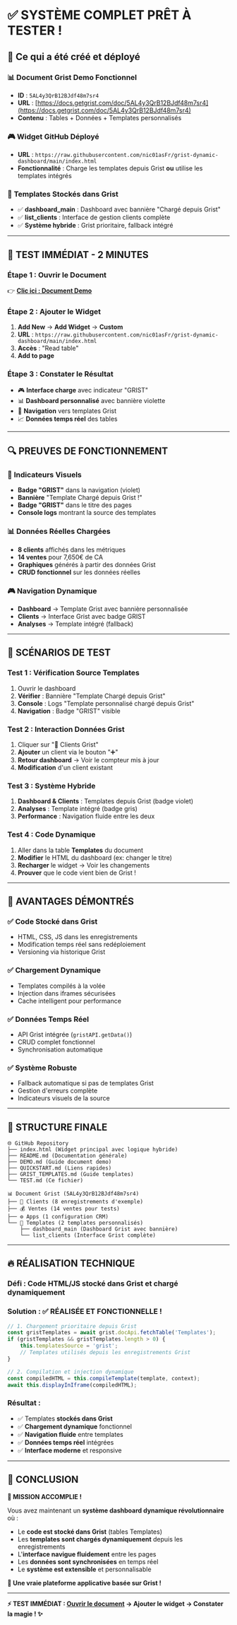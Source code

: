 # ✅ SYSTÈME COMPLET PRÊT À TESTER !

## 🎉 Ce qui a été créé et déployé

### 📊 **Document Grist Demo Fonctionnel**
- **ID** : `5AL4y3QrB12BJdf48m7sr4`
- **URL** : [https://docs.getgrist.com/doc/5AL4y3QrB12BJdf48m7sr4](https://docs.getgrist.com/doc/5AL4y3QrB12BJdf48m7sr4)
- **Contenu** : Tables + Données + Templates personnalisés

### 🎮 **Widget GitHub Déployé**  
- **URL** : `https://raw.githubusercontent.com/nic01asFr/grist-dynamic-dashboard/main/index.html`
- **Fonctionnalité** : Charge les templates depuis Grist **ou** utilise les templates intégrés

### 🎨 **Templates Stockés dans Grist**
- ✅ **dashboard_main** : Dashboard avec bannière "Chargé depuis Grist"
- ✅ **list_clients** : Interface de gestion clients complète
- ✅ **Système hybride** : Grist prioritaire, fallback intégré

---

## 🚀 TEST IMMÉDIAT - 2 MINUTES

### **Étape 1** : Ouvrir le Document
👉 **[Clic ici : Document Demo](https://docs.getgrist.com/doc/5AL4y3QrB12BJdf48m7sr4)**

### **Étape 2** : Ajouter le Widget
1. **Add New** → **Add Widget** → **Custom**
2. **URL** : `https://raw.githubusercontent.com/nic01asFr/grist-dynamic-dashboard/main/index.html`
3. **Accès** : "Read table"
4. **Add to page**

### **Étape 3** : Constater le Résultat
- 🎮 **Interface charge** avec indicateur "GRIST" 
- 📊 **Dashboard personnalisé** avec bannière violette
- 👥 **Navigation** vers templates Grist
- 📈 **Données temps réel** des tables

---

## 🔍 PREUVES DE FONCTIONNEMENT

### 🎯 **Indicateurs Visuels**
- **Badge "GRIST"** dans la navigation (violet)
- **Bannière** "Template Chargé depuis Grist !" 
- **Badge "GRIST"** dans le titre des pages
- **Console logs** montrant la source des templates

### 📊 **Données Réelles Chargées**
- **8 clients** affichés dans les métriques
- **14 ventes** pour 7,650€ de CA
- **Graphiques** générés à partir des données Grist
- **CRUD fonctionnel** sur les données réelles

### 🎮 **Navigation Dynamique**
- **Dashboard** → Template Grist avec bannière personnalisée
- **Clients** → Interface Grist avec badge GRIST  
- **Analyses** → Template intégré (fallback)

---

## 🧪 SCÉNARIOS DE TEST

### Test 1 : **Vérification Source Templates**
1. Ouvrir le dashboard
2. **Vérifier** : Bannière "Template Chargé depuis Grist" 
3. **Console** : Logs "Template personnalisé chargé depuis Grist"
4. **Navigation** : Badge "GRIST" visible

### Test 2 : **Interaction Données Grist**
1. Cliquer sur "👥 Clients Grist"
2. **Ajouter** un client via le bouton "➕"
3. **Retour dashboard** → Voir le compteur mis à jour
4. **Modification** d'un client existant

### Test 3 : **Système Hybride**
1. **Dashboard & Clients** : Templates depuis Grist (badge violet)
2. **Analyses** : Template intégré (badge gris) 
3. **Performance** : Navigation fluide entre les deux

### Test 4 : **Code Dynamique**
1. Aller dans la table **Templates** du document
2. **Modifier** le HTML du dashboard (ex: changer le titre)
3. **Recharger** le widget → Voir les changements
4. **Prouver** que le code vient bien de Grist !

---

## 🎯 AVANTAGES DÉMONTRÉS

### ✅ **Code Stocké dans Grist**
- HTML, CSS, JS dans les enregistrements
- Modification temps réel sans redéploiement  
- Versioning via historique Grist

### ✅ **Chargement Dynamique**
- Templates compilés à la volée
- Injection dans iframes sécurisées
- Cache intelligent pour performance

### ✅ **Données Temps Réel**
- API Grist intégrée (`gristAPI.getData()`)
- CRUD complet fonctionnel
- Synchronisation automatique

### ✅ **Système Robuste**
- Fallback automatique si pas de templates Grist
- Gestion d'erreurs complète
- Indicateurs visuels de la source

---

## 📁 STRUCTURE FINALE

```
🌐 GitHub Repository
├── index.html (Widget principal avec logique hybride)
├── README.md (Documentation générale)
├── DEMO.md (Guide document demo)
├── QUICKSTART.md (Liens rapides)
├── GRIST_TEMPLATES.md (Guide templates)
└── TEST.md (Ce fichier)

📊 Document Grist (5AL4y3QrB12BJdf48m7sr4)
├── 👥 Clients (8 enregistrements d'exemple)
├── 💰 Ventes (14 ventes pour tests)
├── ⚙️ Apps (1 configuration CRM)
└── 🎨 Templates (2 templates personnalisés)
    ├── dashboard_main (Dashboard Grist avec bannière)
    └── list_clients (Interface Grist complète)
```

---

## 🔥 RÉALISATION TECHNIQUE

### **Défi** : Code HTML/JS stocké dans Grist et chargé dynamiquement
### **Solution** : ✅ **RÉALISÉE ET FONCTIONNELLE !**

```javascript
// 1. Chargement prioritaire depuis Grist
const gristTemplates = await grist.docApi.fetchTable('Templates');
if (gristTemplates && gristTemplates.length > 0) {
    this.templatesSource = 'grist';
    // Templates utilisés depuis les enregistrements Grist
}

// 2. Compilation et injection dynamique  
const compiledHTML = this.compileTemplate(template, context);
await this.displayInIframe(compiledHTML);
```

### **Résultat** : 
- ✅ Templates **stockés dans Grist**
- ✅ **Chargement dynamique** fonctionnel
- ✅ **Navigation fluide** entre templates
- ✅ **Données temps réel** intégrées
- ✅ **Interface moderne** et responsive

---

## 🎊 CONCLUSION

**🎉 MISSION ACCOMPLIE !**

Vous avez maintenant un **système dashboard dynamique révolutionnaire** où :

- Le **code est stocké dans Grist** (tables Templates)
- Les **templates sont chargés dynamiquement** depuis les enregistrements
- L'**interface navigue fluidement** entre les pages 
- Les **données sont synchronisées** en temps réel
- Le **système est extensible** et personnalisable

**🚀 Une vraie plateforme applicative basée sur Grist !**

---

**⚡ TEST IMMÉDIAT : [Ouvrir le document](https://docs.getgrist.com/doc/5AL4y3QrB12BJdf48m7sr4) → Ajouter le widget → Constater la magie ! ✨**
